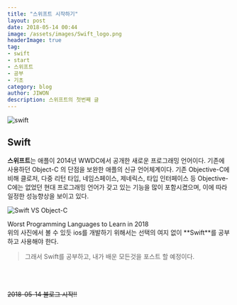 ```yaml
---
title: "스위프트 시작하기"
layout: post
date: 2018-05-14 00:44
image: /assets/images/Swift_logo.png
headerImage: true
tag:
- swift
- start
- 스위프트
- 공부
- 기초
category: blog
author: JIWON
description: 스위프트의 첫번째 글
---
```

![swift](https://i.imgur.com/TmM2UcG.jpg)
## Swift
**스위프트**는 애플이 2014년 WWDC에서 공개한 새로운 프로그래밍 언어이다. 
기존에 사용하던 Object-C 의 단점을 보완한 애플의 신규 언어체계이다. 기존 Objective-C에 비해 클로저, 다중 리턴 타입, 네임스페이스, 제네릭스, 타입 인터페이스 등 Objective-C에는 없었던 현대 프로그래밍 언어가 갖고 있는 기능을 많이 포함시켰으며, 이에 따라 일정한 성능향상을 보이고 있다. 

![Swift VS Object-C](https://i.imgur.com/OFB8NJU.png)
<figcaption class="caption">Worst Programming Languages to Learn in 2018</figcaption>
위의 사진에서 볼 수 있듯 ios를 개발하기 위해서는 선택의 여지 없이 **Swift**를 공부하고 사용해야 한다.

> 그래서 Swift를 공부하고, 내가 배운 모든것을 포스트 할 예정이다. 

<br /><br /><br />
~~2018-05-14  블로그 시작!!~~
